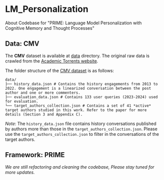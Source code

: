 # LM_Personalization
About Codebase for "PRIME: Language Model Personalization with Cognitive Memory and Thought Processes"


## Data: CMV

The **CMV** dataset is available at [data](./data) directory. The original raw data is crawled from the [Academic Torrents website](https://academictorrents.com/details/20520c420c6c846f555523babc8c059e9daa8fc5/).


The folder structure of the [CMV dataset](./data) is as follows:
```
data/
├── history_data.json # Contains the history engagements from 2013 to 2022. One engagement is a linearized conversation between the post author and one or more commenters. 
├── evaluation_data.json # Contains 133 user queries (2023-2024) used for evaluation.
└── target_authors_collection.json # Contains a set of 41 *active* target authors studied in this work. Refer to the paper for more details (Section 3 and Appendix C).
```

*Note*: The `history_data.json` file contains history conversations published by authors more than those in the `target_authors_collection.json`. Please use the `target_authors_collection.json` to filter in the conversations of the target authors.

## Framework: PRIME
*We are still refactoring and cleaning the codebase, Please stay tuned for more updates.*

